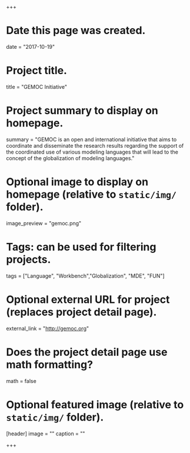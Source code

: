 +++
# Date this page was created.
date = "2017-10-19"

# Project title.
title = "GEMOC Initiative"

# Project summary to display on homepage.
summary = "GEMOC is an open and international initiative that aims to coordinate and disseminate the research results regarding the support of the coordinated use of various modeling languages that will lead to the concept of the globalization of modeling languages."

# Optional image to display on homepage (relative to `static/img/` folder).
image_preview = "gemoc.png"

# Tags: can be used for filtering projects.
tags = ["Language", "Workbench","Globalization", "MDE", "FUN"]

# Optional external URL for project (replaces project detail page).
external_link = "http://gemoc.org"

# Does the project detail page use math formatting?
math = false

# Optional featured image (relative to `static/img/` folder).
[header]
image = ""
caption = ""

+++
